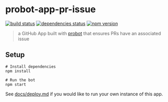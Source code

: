 # probot-app-pr-issue

[![build status][build-badge]][build-href]
[![dependencies status][deps-badge]][deps-href]
[![npm version][npm-badge]][npm-href]

> a GitHub App built with [probot](https://github.com/probot/probot) that ensures PRs have an associated issue

## Setup

```
# Install dependencies
npm install

# Run the bot
npm start
```

See [docs/deploy.md](docs/deploy.md) if you would like to run your own instance of this app.

[build-badge]: https://travis-ci.org/uber-web/probot-app-pr-issue.svg?branch=master
[build-href]: https://travis-ci.org/uber-web/probot-app-pr-issue
[deps-badge]: https://david-dm.org/uber-web/probot-app-pr-issue.svg
[deps-href]: https://david-dm.org/uber-web/probot-app-pr-issue
[npm-badge]: https://badge.fury.io/js/probot-app-pr-issue.svg
[npm-href]: https://www.npmjs.com/package/probot-app-pr-issue
